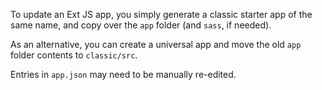 To update an Ext JS app, you simply generate a classic starter app of the same name, and copy
over the `app` folder (and `sass`, if needed). 

As an alternative, you can create a universal app and move the old `app` folder contents to 
`classic/src`.

Entries in `app.json` may need to be manually re-edited.

